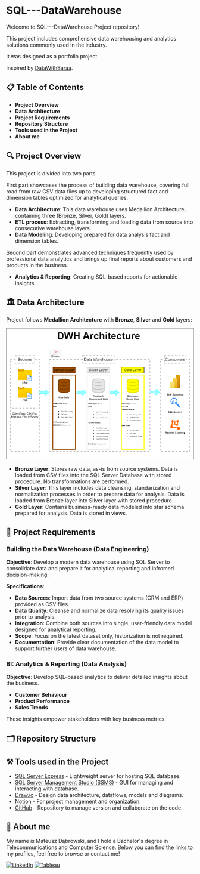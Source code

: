 # SQL---DataWarehouse
<p>Welcome to SQL---DataWarehouse Project repository!</p>
<p>This project includes comprehensive data warehousing and analytics solutions commonly used in the industry.</p>
<p>It was designed as a portfolio project.</p>

Inspired by [DataWithBaraa](https://www.youtube.com/@DataWithBaraa).

## 📋 Table of Contents
 - <strong>Project Overview</strong>
 - <strong>Data Architecture</strong>
 - <strong>Project Requirements</strong>
 - <strong>Repository Structure</strong>
 - <strong>Tools used in the Project</strong>
 - <strong>About me</strong>

## 🔍 Project Overview
<p>This project is divided into two parts.</p>
<p>First part showcases the process of building data warehouse, covering full road from raw CSV data files up to developing structured fact and dimension tables optimized for analytical queries.</p>

 - <strong>Data Architecture</strong>: This data warehouse uses Medallion Architecture, containing three (Bronze, Silver, Gold) layers.
 - <strong>ETL process</strong>: Extracting, transforming and loading data from source into consecutive warehouse layers.
 - <strong>Data Modeling</strong>: Developing prepared for data analysis fact and dimension tables.

Second part demonstrates advanced techniques frequently used by professional data analytics and brings up final reports about customers and products in the business.
 - <strong>Analytics & Reporting</strong>: Creating SQL-based reports for actionable insights.

## 🏛️ Data Architecture
<p>Project follows <strong>Medallion Architecture</strong> with <strong>Bronze</strong>, <strong>Silver</strong> and <strong>Gold</strong> layers: </p>

![Data Architecture](data_warehouse/docs/data_architecture.png)

 - <strong>Bronze Layer</strong>: Stores raw data, as-is from source systems. Data is loaded from CSV files into the SQL Server Database with stored procedure. No transformations are performed.
 - <strong>Silver Layer</strong>: This layer includes data cleansing, standarization and normalization processes in order to prepare data for analysis. Data is loaded from Bronze layer into Silver layer with stored procedure. 
 - <strong>Gold Layer</strong>: Contains business-ready data modeled into star schema prepared for analysis. Data is stored in views.
 
## 📌 Project Requirements
### Building the Data Warehouse (Data Engineering)
<strong>Objective</strong>: Develop a modern data warehouse using SQL Server to consolidate data and prepare it for analytical reporting and infromed decision-making.

<strong>Specifications</strong>:
 - <strong>Data Sources</strong>: Import data from two source systems (CRM and ERP) provided as CSV files.
 - <strong>Data Quality</strong>: Cleanse and normalize data resolving its quality issues prior to analysis.
 - <strong>Integration</strong>: Combine both sources into single, user-friendly data model designed for analytical reporting.
 - <strong>Scope</strong>: Focus on the latest dataset only, historization is not required.
 - <strong>Documentation</strong>: Provide clear documentation of the data model to support further users of data warehouse.

### BI: Analytics & Reporting (Data Analysis)
<strong>Objective</strong>: Develop SQL-based analytics to deliver detailed insights about the business.
 - <strong>Customer Behaviour</strong>
 - <strong>Product Performance</strong>
 - <strong>Sales Trends</strong>
 
These insights empower stakeholders with key business metrics.

## 🗂️ Repository Structure

## ⚒️ Tools used in the Project
 - [SQL Server Express](https://www.microsoft.com/en-us/sql-server/sql-server-downloads) - Lightweight server for hosting SQL database.
 - [SQL Server Management Studio (SSMS)](https://learn.microsoft.com/en-us/ssms/download-sql-server-management-studio-ssms?view=sql-server-ver16) - GUI for managing and interacting with database.
 - [Draw.io](https://www.drawio.com/) - Design data architecture, dataflows, models and diagrams.
 - [Notion](https://www.notion.com/) - For project management and organization.
 - [GitHub](https://github.com/) - Repository to manage version and collaborate on the code.

## 🙋 About me
My name is Mateusz Dąbrowski, and I hold a Bachelor's degree in Telecommunications and Computer Science. Below you can find the links to my profiles, feel free to browse or contact me!

[![LinkedIn](https://img.icons8.com/?size=100&id=xuvGCOXi8Wyg&format=png&color=000000)](https://www.linkedin.com/in/mateusz-d%C4%85browski-7634b0205/) [![Tableau](https://img.icons8.com/?size=100&id=9Kvi1p1F0tUo&format=png&color=000000)](https://public.tableau.com/app/profile/mateusz.d.browski3656/vizzes)

